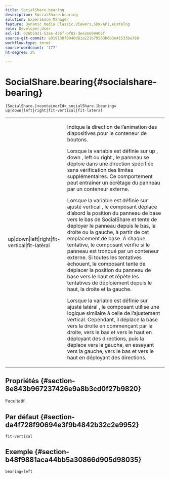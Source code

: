 ```yaml
---
title: SocialShare.bearing
description: SocialShare.bearing
solution: Experience Manager
feature: Dynamic Media Classic,Viewers,SDK/API,eCatalog
role: Developer,User
exl-id: 026b5921-53ae-436f-bf82-dee2e699405f
source-git-commit: a919130f0940d81a221b79563b6b3e41533ba788
workflow-type: tm+mt
source-wordcount: '177'
ht-degree: 2%

---
```


# SocialShare.bearing{#socialshare-bearing}

`[SocialShare.|<containerId>_socialShare.]bearing= up|down|left|right|fit-vertical|fit-lateral`

<table id="table_0002BE81371D4E16A56FBEDD13FDF3C2"> 
 <tbody> 
  <tr> 
   <td colname="col1"> <p> <span class="codeph"> up|down|left|right|fit-vertical|fit-latéral </span> </p> </td> 
   <td colname="col2"> <p> Indique la direction de l’animation des diapositives pour le conteneur de boutons. </p> <p> Lorsque la variable est définie sur <span class="codeph"> up </span>, <span class="codeph"> down </span>, <span class="codeph"> left </span>ou <span class="codeph"> right </span>, le panneau se déploie dans une direction spécifiée sans vérification des limites supplémentaires. Ce comportement peut entraîner un écrêtage du panneau par un conteneur externe. </p> <p>Lorsque la variable est définie sur <span class="codeph"> ajusté vertical </span>, le composant déplace d’abord la position du panneau de base vers le bas de SocialShare et tente de déployer le panneau depuis le bas, la droite ou la gauche, à partir de cet emplacement de base. À chaque tentative, le composant vérifie si le panneau est tronqué par un conteneur externe. Si toutes les tentatives échouent, le composant tente de déplacer la position du panneau de base vers le haut et répète les tentatives de déploiement depuis le haut, la droite et la gauche. </p> <p>Lorsque la variable est définie sur <span class="codeph"> ajusté latéral </span>, le composant utilise une logique similaire à celle de l’ajustement vertical. Cependant, il déplace la base vers la droite en commençant par la droite, vers le bas et vers le haut en déployant des directions, puis la déplace vers la gauche, en essayant vers la gauche, vers le bas et vers le haut en déployant des directions. </p> </td> 
  </tr> 
 </tbody> 
</table>

## Propriétés {#section-8e843b967237426e9a8b3cd0f27b9820}

Facultatif.

## Par défaut {#section-da4f728f90694e3f9b4842b32c2e9952}

`fit-vertical`

## Exemple {#section-b48f9881aca44bb5a30866d905d98035}

`bearing=left`
